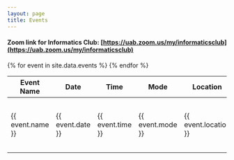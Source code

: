 ```yaml
---
layout: page
title: Events
---
```


#### Zoom link for Informatics Club: [https://uab.zoom.us/my/informaticsclub](https://uab.zoom.us/my/informaticsclub)

<table>
  <thead>
    <tr>
      <th>Event Name</th>
      <th>Date</th>
      <th>Time</th>
      <th>Mode</th>
      <th>Location</th>
      <th>Flyer</th>
      <th>Zoom</th>
      <th>Calendar Link</th>
    </tr>
  </thead>
  <tbody>
    {% for event in site.data.events %}
    <tr>
      <td>{{ event.name }}</td>
      <td>{{ event.date }}</td>
      <td>{{ event.time }}</td>
      <td>{{ event.mode }}</td>
      <td>{{ event.location }}</td>
      <td><a href="{{ event.flyer }}">Link</a></td>
      <td>
        {% if event.zoom %}
          <a href="{{ event.zoom }}">Link</a>
        {% else %}
          N/A
        {% endif %}
      </td>
      <td><a href="{{ event.calendar }}">.ics file</a></td>
    </tr>
    {% endfor %}
  </tbody>
</table>
